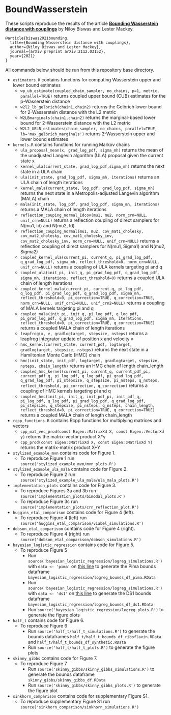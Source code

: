 # BoundWasserstein

These scripts reproduce the results of the article **[Bounding Wasserstein distance with couplings](https://arxiv.org/abs/2112.03152)**  by Niloy Biswas and Lester Mackey. 

```
@article{biswas2021bounding,
  title={Bounding Wasserstein distance with couplings},
  author={Niloy Biswas and Lester Mackey},
  journal={arXiv preprint arXiv:2112.03152},
  year={2021}
}
```

All commands below should be run from this repository base directory.
- `estimators.R` contains functions for computing Wasserstein upper and lower bound estimates
    - `wp_ub_estimate(coupled_chain_sampler, no_chains, p=1, metric, parallel=TRUE)` returns coupled upper bound (CUB) estimates for the p-Wasserstein distance
    - `w2l2_lb_gelbrich(chain1,chain2)` returns the Gelbrich lower bound for 2-Wasserstein distance with the L2 metric
    - `W2LBmarginals(chain1,chain2)` returns the marginal-based lower bound for 2-Wasserstein distance with the L2 metric
    - `W2L2_UBLB_estimates(chain_sampler, no_chains, parallel=TRUE, lb='max_gelbrich_marginals')` returns 2-Wasserstein upper and lower bound estimates
- `kernels.R` contains functions for running Markov chains
    - `ula_proposal_mean(x, grad_log_pdf, sigma_mh)` returns the mean of the unadjusted Langevin algorithm (ULA) proposal given the current state x
    - `kernel_ula(current_state, grad_log_pdf,sigma_mh)` returns the next state in a ULA chain
    - `ula(init_state, grad_log_pdf, sigma_mh, iterations)` returns an ULA chain of length iterations
    - `kernel_mala(current_state, log_pdf, grad_log_pdf, sigma_mh)` returns the next state in a Metropolis-adjusted Langevin algorithm (MALA) chain
    - `mala(init_state, log_pdf, grad_log_pdf, sigma_mh, iterations)` returns a MALA chain of length iterations
    - `reflection_couping_normal_Idcov(mu1, mu2, norm_crn=NULL, unif_crn=NULL)` returns a reflection coupling of direct samplers for N(mu1, Id) and N(mu2, Id)
    - `reflection_couping_normal(mu1, mu2, cov_mat1_cholesky, cov_mat2_cholesky, cov_mat1_cholesky_inv, cov_mat2_cholesky_inv, norm_crn=NULL, unif_crn=NULL)` returns a reflection coupling of direct samplers for N(mu1, Sigma1) and N(mu2, Sigma2)
    - `coupled_kernel_ula(current_pi, current_q, pi_grad_log_pdf, q_grad_log_pdf, sigma_mh, reflect_threshold=0, norm_crn=NULL, unif_crn=NULL)` returns a coupling of ULA kernels targeting pi and q
    - `coupled_ula(init_pi, init_q, pi_grad_log_pdf, q_grad_log_pdf, sigma_mh, iterations, reflect_threshold=0)` returns a coupled ULA chain of length iterations
    - `coupled_kernel_mala(current_pi, current_q, pi_log_pdf, q_log_pdf, pi_grad_log_pdf, q_grad_log_pdf, sigma_mh, reflect_threshold=0, pi_correction=TRUE, q_correction=TRUE, norm_crn=NULL, unif_crn1=NULL, unif_crn2=NULL)` returns a coupling of MALA kernels targeting pi and q
    -  `coupled_mala(init_pi, init_q, pi_log_pdf, q_log_pdf, pi_grad_log_pdf, q_grad_log_pdf, sigma_mh, iterations, reflect_threshold=0, pi_correction=TRUE, q_correction=TRUE)` returns a coupled MALA chain of length iterations
    -  `leapfrog(x, v, gradlogtarget, stepsize, nsteps)` returns a leapfrog integrator update of position x and velocity v
    -  `hmc_kernel(current_state, current_pdf, logtarget, gradlogtarget, stepsize, nsteps)` returns the next state in a Hamiltonian Monte Carlo (HMC) chain
    -  `hmc(init_state, init_pdf, logtarget, gradlogtarget, stepsize, nsteps, chain_length)` returns an HMC chain of length chain_length
    -  `coupled_hmc_kernel(current_pi, current_q, current_pdf_pi, current_pdf_q, pi_log_pdf, q_log_pdf, pi_grad_log_pdf, q_grad_log_pdf, pi_stepsize, q_stepsize, pi_nsteps, q_nsteps, reflect_threshold, pi_correction, q_correction)` returns a coupling of HMC kernels targeting pi and q
    -  `coupled_hmc(init_pi, init_q, init_pdf_pi, init_pdf_q, 
           pi_log_pdf, q_log_pdf, pi_grad_log_pdf, q_grad_log_pdf,
           pi_stepsize, q_stepsize, pi_nsteps, q_nsteps,
           chain_length, reflect_threshold=0,
           pi_correction=TRUE, q_correction=TRUE)` returns a coupled MALA chain of length chain_length
- `rcpp_functions.R` contains Rcpp functions for multiplying matrices and vectors
    - `cpp_mat_vec_prod(const Eigen::MatrixXd X, const Eigen::VectorXd y)` returns the matrix-vector product X*y
    - `cpp_prod(const Eigen::MatrixXd X, const Eigen::MatrixXd Y)` returns the matrix-matrix product X*Y
-	`stylized_example_mvn` contains code for Figure 1.
    - To reproduce Figure 1 run `source('stylized_example_mvn/mvn_plots.R')`
-	`stylized_example_ula_mala` contains code for Figure 2.
    - To reproduce Figure 2 run `source('stylized_example_ula_mala/ula_mala_plots.R')`
-	`implementation_plots` contains code for Figure 3.
    - To reproduce Figures 3a and 3b run `source('implementation_plots/bimodal_plots.R')`
    - To reproduce Figure 3c run `source('implementation_plots/crn_reflection_plot.R')`
-	`huggins_etal_comparison` contains code for Figure 4 (left).
    - To reproduce Figure 4 (left) run `source('huggins_etal_comparison/viabel_simulations.R')`
-	`dobson_etal_comparison` contains code for Figure 4 (right).
    - To reproduce Figure 4 (right) run `source('dobson_etal_comparison/dobson_simulations.R')`
-	`bayesian_logistic_regression` contains code for Figure 5.
    - To reproduce Figure 5
        - Run `source('bayesian_logistic_regression/logreg_simulations.R')` with `data <- 'pima'` on [this line](https://github.com/niloyb/BoundWasserstein/blob/5801979f2022334ed4f6a4f9c4dd1a923bc93ce6/bayesian_logistic_regression/logreg_simulations.R#L41) to generate the Pima bounds dataframe `bayesian_logistic_regression/logreg_bounds_df_pima.RData`
        - Run `source('bayesian_logistic_regression/logreg_simulations.R')` with `data <- 'ds1'` on [this line](https://github.com/niloyb/BoundWasserstein/blob/5801979f2022334ed4f6a4f9c4dd1a923bc93ce6/bayesian_logistic_regression/logreg_simulations.R#L41) to generate the DS1 bounds dataframe `bayesian_logistic_regression/logreg_bounds_df_ds1.RData`
        - Run `source('bayesian_logistic_regression/logreg_plots.R')` to generate the figure plots
-	`half_t` contains code for Figure 6.
    - To reproduce Figure 6
        - Run `source('half_t/half_t_simulations.R')` to generate the bounds dataframes `half_t/half_t_bounds_df_riboflavin.RData` and `half_t/half_t_bounds_df_synthetic.RData`
        - Run `source('half_t/half_t_plots.R')` to generate the figure plots
-	`skinny_gibbs` contains code for Figure 7.
    - To reproduce Figure 7
        - Run `source('skinny_gibbs/skinny_gibbs_simulations.R')` to generate the bounds dataframe `skinny_gibbs/skinny_gibbs_df.RData`
        - Run `source('skinny_gibbs/skinny_gibbs_plots.R')` to generate the figure plot
-	`sinkhorn_comparison` contains code for supplementary Figure S1.
    - To reproduce supplementary Figure S1 run `source('sinkhorn_comparison/sinkhorn_simulations.R')`


